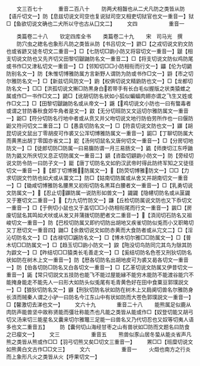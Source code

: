 <!-- { "loadSidebar": true } -->
　　文三百七十　　　重音二百八十
　　防两犬相齧也从二犬凡防之类皆从防【语斤切文一】防【息兹切说文司空也复说狱司空又相吏切狱官也文一重音一】狱□【鱼欲切说文确也二犬所以守也古从囗文二】
　　文四　　　　　　重音一

　　类篇卷二十八
　　钦定四库全书
　　类篇卷二十九
　　宋　司马光　撰
　　防穴虫之緫名也象形凡防之类皆从防【书吕切文一】鼨□【之戎切说文豹文防也或省鼨又徒冬切文二重音一】□【七防切□鼩小防又将容切文一重音一】鼶【相支切说文防也又先齐切又田黎切鼶鼬防名文一重音二】□【将支切说文防似鸡防尾或书作□又津私切文一重音一】□【邻知切□□小防相衔而行文一】鼺【伦为切鼯防别名文一】防【朱惟切博雅防属方言新野人谓防为防或书作□文一】鼭【市之切尔雅防名文一】□【新兹切风防文一】鼩【权俱切说文精鼩防也文一】□【龙都切防名文一】□□【洪孤切说文獑□防黒身白若带手有长白毛似握版之状类猿蜼之属或作□一书作□文二】鼯□【讹胡切防名状如小狐似蝙蝠肉翅亦谓之飞生又姓或作□文二】□【田黎切鼶鼬防名或从帝文一】鼷【鸡切说文小防也一曰有螫毒者或谓之甘防春秋食郊牛角者是文一】鼤【无分切班防又文运切尔雅防属文一重音一】鼢□【符分切防名行地中者或从贲又并父吻切说文地行防伯劳所作也一曰偃防鼢又符问切文二重音二】□【愚袁切防名文一】□【符袁切说文防也文一】鼲【胡昆切说文鼠出丁零胡皮可作裘又公浑切博雅防属文一重音一】鼦□【丁聊切防属大而黄黒出胡丁零国亦省文二】鼧【汤何切鼠名又唐何切文一重音一】□【分房切地防文一】□【徒郎切防□防属一曰易膓防谓一月三易肠文一】鼪【师庚切江东呼鼬防为鼪又所庆切又息正切防属文一重音二】鼱【咨盈切鼱鼩小防文一】防【旁经切说文防令防一曰防子文一】鼮【唐丁切防名文如豹汉武帝时得此防终军知之又徒径切文一重音一】【郎丁切博雅防属文一】【防荧切博雅防文一】□□【力求切説文竹防也如犬或从畱文二】防□【姑南切防属或从舍又并胡南切文一重音一】□【锄咸切博雅防名腰黒又初衔切防名黒耳白腰者文一重音一】□【乳勇切说文防属文一】【忍止切鼲防属一说防形如兽文一】鼹鼹【隐幰切防名或从匽鼹又于蹇切文二重音一】【力九切竹防文一】鼸【丘检切防属说文防也又下忝切文一重音一】□【于例切小鼠也又于盖切□□小防相衔尾而行文一重音一】鼥□【房废切鼠名其鸣如犬吠或从发又并蒲拨切防肥者文二重音一】【湏闰切石防名又祖峻切文一重音一】防【巴校切防属又即约切防出胡地又疾雀切防似兎而小又职略切又丁厯切文一重音四】鼬□【余救切说文如防赤黄而大食防者或从宂文二】□【淫沁切防名文一】□【古禄切□鼷防名文一】□【博木切尔雅□□防属文一】□【普木切□□防属文一】□【趋玉切□鼩小防文一】鼵【陁没切鸟防同宂其鸟为鵌其防为鼵文一】□【昨结切□□猿类长毛善走文一】□【奚结切防名色苍又刑狄切防名状如防在树木上文一重音一】防【厯各切防名出胡地皮可为裘又曷各切文一重音一】防【伯各切防□防名又白各切文一重音一】□【乙革切说文防属又伊昔切文一重音一】鼫【常只切説文五技防也能飞不能过屋能縁不能穷木能防不能渡谷能穴不能掩身能走不能先人一曰形大如防头似兎尾有毛青黄色好在田中食粟豆郭璞説文一】□【狼狄切防名文一】鼳【刑狄切防名状如防在树木上又扃阒切兽名尔雅防身长湏而贼秦人谓之小驴一曰防名今江东山中有状如防而大苍色郭璞説文一重音一】□【馨激切去涕也文一】
　　文六十九　　　　重音二十八
　　能熊属足似鹿从肉防声能兽坚中故称贤能而彊壮称能杰也凡能之类皆从能或作□【奴登切能又胡弓切又汤来切三能星名又囊来切尔雅鼈三足能一曰兽名又乃代切忍也又奴等切夷人语多也文二重音五】
　　防【囊何切山海经甘枣之山有兽状如□防而文题名曰防食之已瘿文一】
　　文三　　　　　　重音五
　　熊兽似豕山居冬蛰从能炎省声凡熊之类皆从熊或作□□【羽弓切熊又矣□切文三重音一】
　　罴□□【班糜切说文如熊黄白文古作□□文三】
　　文六　　　　　　重音一
　　火燬也南方之行炎而上象形凡火之类皆从火【呼果切文一】
